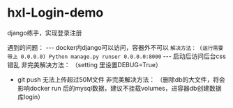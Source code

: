 # hxl-Login-demo
django练手，实现登录注册

遇到的问题：
 ---  docker内django可以访问，容器外不可以
     ` 解决方法：
       (运行需要带上 0.0.0.0)
       Python manage.py runser 0.0.0.0:8000 `
 ---   启动后访问后台css错乱
     非完美解决方法：
      （setting 里设置DEBUG=True）
  - git push 无法上传超过50M文件
       非完美解决方法：
        （删除db的大文件，将会影响docker run 后的mysql数据，建议不挂载volumes，进容器db创建数据库login）
